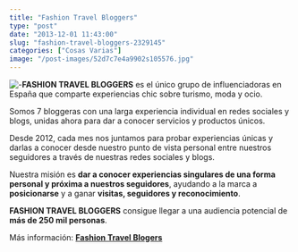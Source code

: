 ```yaml
---
title: "Fashion Travel Bloggers"
type: "post"
date: "2013-12-01 11:43:00"
slug: "fashion-travel-bloggers-2329145"
categories: ["Cosas Varias"]
image: "/post-images/52d7c7e4a9902s105576.jpg"
---
```


 ![ - ](/post-images/52d7c7e4a9902s105576.jpg)**FASHION TRAVEL BLOGGERS** es el único grupo de influenciadoras en España que comparte experiencias chic sobre turismo, moda y ocio.

 Somos 7 bloggeras con una larga experiencia individual en redes sociales y blogs, unidas ahora para dar a conocer servicios y productos únicos.

 Desde 2012, cada mes nos juntamos para probar experiencias únicas y darlas a conocer desde nuestro punto de vista personal entre nuestros seguidores a través de nuestras redes sociales y blogs.

 Nuestra misión es **dar a conocer experiencias singulares de una forma personal y próxima a nuestros seguidores**, ayudando a la marca a **posicionarse** y a ganar **visitas, seguidores y reconocimiento**.

 **FASHION TRAVEL BLOGGERS** consigue llegar a una audiencia potencial de **más de 250 mil personas**.

 Más información: **[Fashion Travel Blogers](http://www.fashiontravelbloggers.com/)**